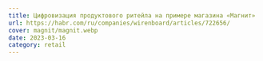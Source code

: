 ```yaml
---
title: Цифровизация продуктового ритейла на примере магазина «Магнит»
url: https://habr.com/ru/companies/wirenboard/articles/722656/
cover: magnit/magnit.webp
date: 2023-03-16
category: retail
---
```

